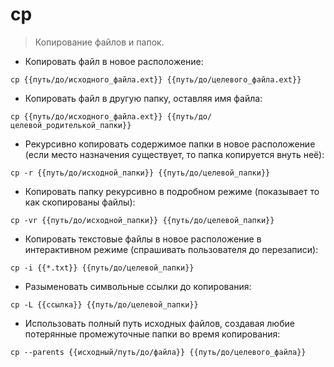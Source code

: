 # cp

> Копирование файлов и папок.

- Копировать файл в новое расположение:

`cp {{путь/до/исходного_файла.ext}} {{путь/до/целевого_файла.ext}}`

- Копировать файл в другую папку, оставляя имя файла:

`cp {{путь/до/исходного_файла.ext}} {{путь/до/целевой_родителькой_папки}}`

- Рекурсивно копировать содержимое папки в новое расположение (если место назначения существует, то папка копируется внуть неё):

`cp -r {{путь/до/исходной_папки}} {{путь/до/целевой_папки}}`

- Копировать папку рекурсивно в подробном режиме (показывает то как скопированы файлы):

`cp -vr {{путь/до/исходной_папки}} {{путь/до/целевой_папки}}`

- Копировать текстовые файлы в новое расположение в интерактивном режиме (спрашивать пользователя до перезаписи):

`cp -i {{*.txt}} {{путь/до/целевой_папки}}`

- Разыменовать символьные ссылки до копирования:

`cp -L {{ссылка}} {{путь/до/целевой_папки}}`

- Использовать полный путь исходных файлов, создавая любие потерянные промежуточные папки во время копирования:

`cp --parents {{исходный/путь/до/файла}} {{путь/до/целевого_файла}}`

